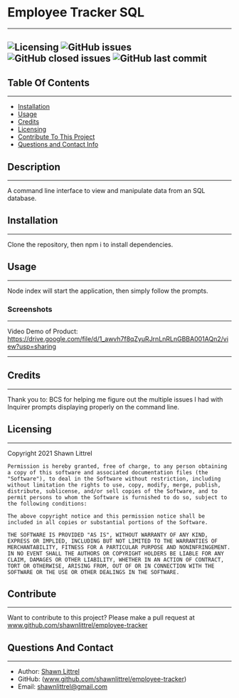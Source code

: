 # Employee Tracker SQL
---
    
    
![Licensing](https://img.shields.io/github/license/shawnlittrel/employee-tracker)         ![GitHub issues](https://img.shields.io/github/issues/shawnlittrel/employee-tracker)   ![GitHub closed issues](https://img.shields.io/github/issues-closed/shawnlittrel/employee-tracker)      ![GitHub last commit](https://img.shields.io/github/last-commit/shawnlittrel/employee-tracker)
---


    
## Table Of Contents
---
* [Installation](#installation)
* [Usage](#usage)
* [Credits](#credits)
* [Licensing](#licensing)
* [Contribute To This Project](#contribute)
* [Questions and Contact Info](#questions-and-contact)

    
## Description
---
A command line interface to view and manipulate data from an SQL database.
    

    
## Installation
---
Clone the repository, then npm i to install dependencies.


    
## Usage
---
Node index will start the application, then simply follow the prompts.

### Screenshots
---

Video Demo of Product:
https://drive.google.com/file/d/1_awvh7f8qZyuRJrnLnRLnGBBA001AQn2/view?usp=sharing

---   
## Credits
---
Thank you to:
BCS for helping me figure out the multiple issues I had with Inquirer prompts displaying properly on the command line.


    
## Licensing
---
Copyright 2021 Shawn Littrel 
    
    Permission is hereby granted, free of charge, to any person obtaining a copy of this software and associated documentation files (the "Software"), to deal in the Software without restriction, including without limitation the rights to use, copy, modify, merge, publish, distribute, sublicense, and/or sell copies of the Software, and to permit persons to whom the Software is furnished to do so, subject to the following conditions:  
        
    The above copyright notice and this permission notice shall be included in all copies or substantial portions of the Software. 
        
    THE SOFTWARE IS PROVIDED "AS IS", WITHOUT WARRANTY OF ANY KIND, EXPRESS OR IMPLIED, INCLUDING BUT NOT LIMITED TO THE WARRANTIES OF MERCHANTABILITY, FITNESS FOR A PARTICULAR PURPOSE AND NONINFRINGEMENT. IN NO EVENT SHALL THE AUTHORS OR COPYRIGHT HOLDERS BE LIABLE FOR ANY CLAIM, DAMAGES OR OTHER LIABILITY, WHETHER IN AN ACTION OF CONTRACT, TORT OR OTHERWISE, ARISING FROM, OUT OF OR IN CONNECTION WITH THE SOFTWARE OR THE USE OR OTHER DEALINGS IN THE SOFTWARE.


    
    
    
## Contribute
---
Want to contribute to this project?  Please make a pull request at www.github.com/shawnlittrel/employee-tracker


    
## Questions And Contact
---
* Author: [Shawn Littrel](www.github.com/shawnlittrel)
* GitHub: (www.github.com/shawnlittrel/employee-tracker)
* Email: shawnlittrel@gmail.com
    
    
